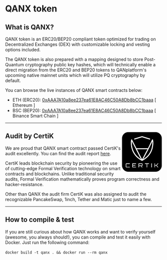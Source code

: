 # QANX token

## What is QANX?

QANX token is an ERC20/BEP20 compliant token optimized for trading on Decentralized Exchanges (DEX) with customizable locking and vesting options included.

The QANX token is also prepared with a mapping designed to store Post-Quantum cryptography public key hashes, which will technically enable a direct migration from the ERC20 and BEP20 tokens to QANplatform's upcoming native mainnet units which will utilize PQ cryptography by default.

You can browse the live instances of QANX smart contracts below:

- ETH (ERC20): [0xAAA7A10a8ee237ea61E8AC46C50A8Db8bCC1baaa](https://etherscan.io/token/0xAAA7A10a8ee237ea61E8AC46C50A8Db8bCC1baaa) [ Ethereum ]
- BSC (BEP20): [0xAAA7A10a8ee237ea61E8AC46C50A8Db8bCC1baaa](https://bscscan.com/token/0xAAA7A10a8ee237ea61E8AC46C50A8Db8bCC1baaa) [ Binance Smart Chain ]

---

## Audit by CertiK <img align="right" src="./audit/certik-badge.png">

We are proud that QANX smart contract passed CertiK's audit excellently. You can find the audit report [here](./audit/REP-QANX-2021-05-28.pdf).

CertiK leads blockchain security by pioneering the use of cutting-edge Formal Verification technology on smart contracts and blockchains. Unlike traditional security audits, Formal Verification mathematically proves program correctness and hacker-resistance.

Other than QANX the audit firm CertiK was also assigned to audit the recognizable PancakeSwap, 1inch, Tether and Matic just to name a few.

---
## How to compile & test

If you are still curious about how QANX works and want to verify yourself (awesome, you always should!), you can compile and test it easily with Docker. Just run the following command:

```docker build -t qanx . && docker run --rm qanx```
